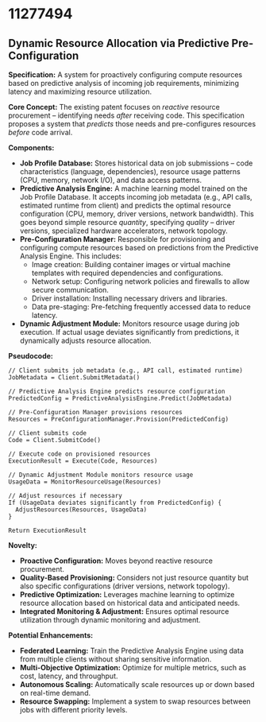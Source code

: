 # 11277494

## Dynamic Resource Allocation via Predictive Pre-Configuration

**Specification:** A system for proactively configuring compute resources based on predictive analysis of incoming job requirements, minimizing latency and maximizing resource utilization.

**Core Concept:** The existing patent focuses on *reactive* resource procurement – identifying needs *after* receiving code. This specification proposes a system that *predicts* those needs and pre-configures resources *before* code arrival.

**Components:**

*   **Job Profile Database:** Stores historical data on job submissions – code characteristics (language, dependencies), resource usage patterns (CPU, memory, network I/O), and data access patterns.
*   **Predictive Analysis Engine:**  A machine learning model trained on the Job Profile Database.  It accepts incoming job metadata (e.g., API calls, estimated runtime from client) and predicts the optimal resource configuration (CPU, memory, driver versions, network bandwidth). This goes beyond simple resource *quantity*, specifying *quality* – driver versions, specialized hardware accelerators, network topology.
*   **Pre-Configuration Manager:**  Responsible for provisioning and configuring compute resources based on predictions from the Predictive Analysis Engine. This includes:
    *   Image creation: Building container images or virtual machine templates with required dependencies and configurations.
    *   Network setup: Configuring network policies and firewalls to allow secure communication.
    *   Driver installation: Installing necessary drivers and libraries.
    *   Data pre-staging:  Pre-fetching frequently accessed data to reduce latency.
*   **Dynamic Adjustment Module:** Monitors resource usage during job execution. If actual usage deviates significantly from predictions, it dynamically adjusts resource allocation.

**Pseudocode:**

```
// Client submits job metadata (e.g., API call, estimated runtime)
JobMetadata = Client.SubmitMetadata()

// Predictive Analysis Engine predicts resource configuration
PredictedConfig = PredictiveAnalysisEngine.Predict(JobMetadata)

// Pre-Configuration Manager provisions resources
Resources = PreConfigurationManager.Provision(PredictedConfig)

// Client submits code
Code = Client.SubmitCode()

// Execute code on provisioned resources
ExecutionResult = Execute(Code, Resources)

// Dynamic Adjustment Module monitors resource usage
UsageData = MonitorResourceUsage(Resources)

// Adjust resources if necessary
If (UsageData deviates significantly from PredictedConfig) {
  AdjustResources(Resources, UsageData)
}

Return ExecutionResult
```

**Novelty:**

*   **Proactive Configuration:**  Moves beyond reactive resource procurement.
*   **Quality-Based Provisioning:** Considers not just resource quantity but also specific configurations (driver versions, network topology).
*   **Predictive Optimization:** Leverages machine learning to optimize resource allocation based on historical data and anticipated needs.
*   **Integrated Monitoring & Adjustment:**  Ensures optimal resource utilization through dynamic monitoring and adjustment.

**Potential Enhancements:**

*   **Federated Learning:**  Train the Predictive Analysis Engine using data from multiple clients without sharing sensitive information.
*   **Multi-Objective Optimization:**  Optimize for multiple metrics, such as cost, latency, and throughput.
*   **Autonomous Scaling:**  Automatically scale resources up or down based on real-time demand.
*   **Resource Swapping:** Implement a system to swap resources between jobs with different priority levels.